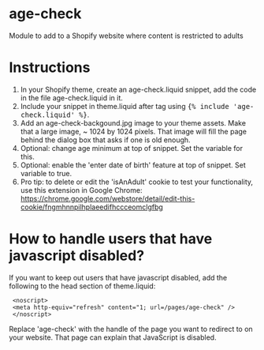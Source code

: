 age-check
=========

Module to add to a Shopify website where content is restricted to adults

# Instructions #

1. In your Shopify theme, create an age-check.liquid snippet, add the code in the file age-check.liquid in it.
3. Include your snippet in theme.liquid after <tt><body></tt> tag using <tt>{% include 'age-check.liquid' %}</tt>.
4. Add an age-check-backgound.jpg image to your theme assets. Make that a large image, ~ 1024 by 1024 pixels. That image will fill the page behind the dialog box that asks if one is old enough.
5. Optional: change age minimum at top of snippet. Set the variable for this.
6. Optional: enable the 'enter date of birth' feature at top of snippet. Set variable to true.
7. Pro tip: to delete or edit the 'isAnAdult' cookie to test your functionality, use this extension in Google Chrome: https://chrome.google.com/webstore/detail/edit-this-cookie/fngmhnnpilhplaeedifhccceomclgfbg

# How to handle users that have javascript disabled? #

If you want to keep out users that have javascript disabled, add the following to the head section of theme.liquid:

     <noscript>
     <meta http-equiv="refresh" content="1; url=/pages/age-check" />
     </noscript>

Replace 'age-check' with the handle of the page you want to redirect to on your website. That page can explain that JavaScript is disabled.
